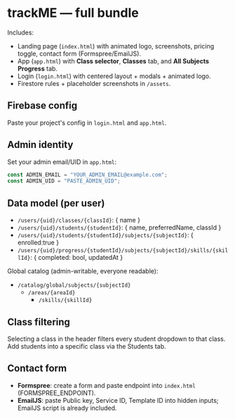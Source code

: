 # trackME — full bundle
Includes:
- Landing page (`index.html`) with animated logo, screenshots, pricing toggle, contact form (Formspree/EmailJS).
- App (`app.html`) with **Class selector**, **Classes** tab, and **All Subjects Progress** tab.
- Login (`login.html`) with centered layout + modals + animated logo.
- Firestore rules + placeholder screenshots in `/assets`.

## Firebase config
Paste your project's config in `login.html` and `app.html`.

## Admin identity
Set your admin email/UID in `app.html`:
```js
const ADMIN_EMAIL = "YOUR_ADMIN_EMAIL@example.com";
const ADMIN_UID = "PASTE_ADMIN_UID";
```

## Data model (per user)
- `/users/{uid}/classes/{classId}`: { name }
- `/users/{uid}/students/{studentId}`: { name, preferredName, classId }
- `/users/{uid}/students/{studentId}/subjects/{subjectId}`: { enrolled:true }
- `/users/{uid}/progress/{studentId}/subjects/{subjectId}/skills/{skillId}`: { completed: bool, updatedAt }

Global catalog (admin-writable, everyone readable):
- `/catalog/global/subjects/{subjectId}`
  - `/areas/{areaId}`
    - `/skills/{skillId}`

## Class filtering
Selecting a class in the header filters every student dropdown to that class. Add students into a specific class via the Students tab.

## Contact form
- **Formspree**: create a form and paste endpoint into `index.html` (FORMSPREE_ENDPOINT).
- **EmailJS**: paste Public key, Service ID, Template ID into hidden inputs; EmailJS script is already included.
